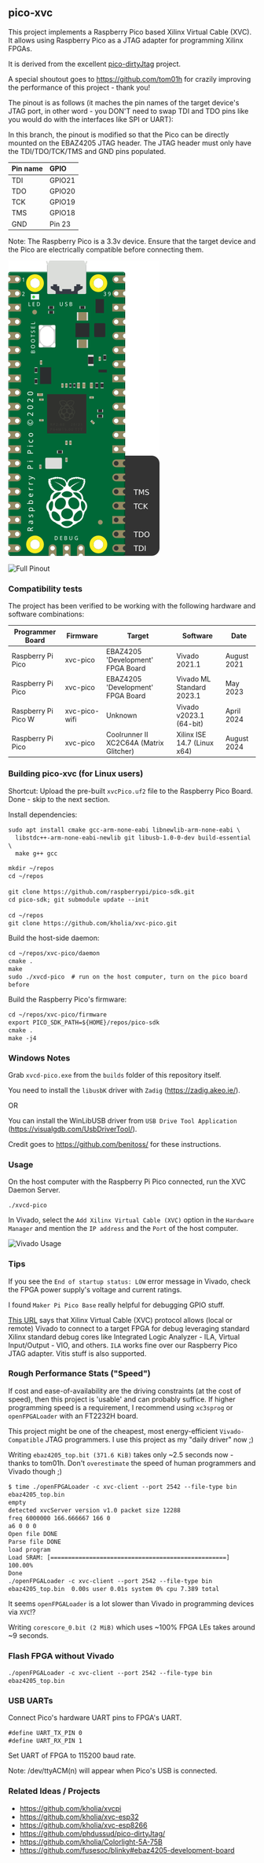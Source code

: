 ## pico-xvc

This project implements a Raspberry Pico based Xilinx Virtual Cable (XVC). It
allows using Raspberry Pico as a JTAG adapter for programming Xilinx FPGAs.

It is derived from the excellent [pico-dirtyJtag](https://github.com/phdussud/pico-dirtyJtag/) project.

A special shoutout goes to https://github.com/tom01h for crazily improving the
performance of this project - thank you!

The pinout is as follows (it maches the pin names of the target device's JTAG port, in other word - you DON'T need to swap TDI and TDO pins like you would do with the interfaces like SPI or UART):

In this branch, the pinout is modified so that the Pico can be directly mounted on the EBAZ4205 JTAG header. The JTAG header must only have the TDI/TDO/TCK/TMS and GND pins populated.

| Pin name | GPIO   |
|:---------|:-------|
| TDI      | GPIO21 |
| TDO      | GPIO20 |
| TCK      | GPIO19 |
| TMS      | GPIO18 |
| GND      | Pin 23 |

Note: The Raspberry Pico is a 3.3v device. Ensure that the target device and
the Pico are electrically compatible before connecting them.

![Pinout image](./pinout.png)

![Full Pinout](./raspberry-pi-pico-gpio-pinout-diagram.png)

### Compatibility tests

The project has been verified to be working with the following hardware and software combinations:


| Programmer Board    | Firmware      | Target                                  | Software                    | Date        |
|---------------------|---------------|-----------------------------------------|-----------------------------|-------------|
| Raspberry Pi Pico   | xvc-pico      | EBAZ4205 'Development' FPGA Board       | Vivado 2021.1               | August 2021 |
| Raspberry Pi Pico   | xvc-pico      | EBAZ4205 'Development' FPGA Board       | Vivado ML Standard 2023.1   | May 2023    |
| Raspberry Pi Pico W | xvc-pico-wifi | Unknown                                 | Vivado v2023.1 (64-bit)     | April 2024  |
| Raspberry Pi Pico   | xvc-pico      | Coolrunner II XC2C64A (Matrix Glitcher) | Xilinx ISE 14.7 (Linux x64) | August 2024 |


### Building pico-xvc (for Linux users)

Shortcut: Upload the pre-built `xvcPico.uf2` file to the Raspberry Pico
Board. Done - skip to the next section.

Install dependencies:

```
sudo apt install cmake gcc-arm-none-eabi libnewlib-arm-none-eabi \
  libstdc++-arm-none-eabi-newlib git libusb-1.0-0-dev build-essential \
  make g++ gcc
```

```
mkdir ~/repos
cd ~/repos

git clone https://github.com/raspberrypi/pico-sdk.git
cd pico-sdk; git submodule update --init

cd ~/repos
git clone https://github.com/kholia/xvc-pico.git
```

Build the host-side daemon:

```
cd ~/repos/xvc-pico/daemon
cmake .
make
sudo ./xvcd-pico  # run on the host computer, turn on the pico board before
```

Build the Raspberry Pico's firmware:

```
cd ~/repos/xvc-pico/firmware
export PICO_SDK_PATH=${HOME}/repos/pico-sdk
cmake .
make -j4
```

### Windows Notes

Grab `xvcd-pico.exe` from the `builds` folder of this repository itself.

You need to install the `libusbK` driver with `Zadig` (https://zadig.akeo.ie/).

OR

You can install the WinLibUSB driver from `USB Drive Tool Application`
(https://visualgdb.com/UsbDriverTool/).

Credit goes to https://github.com/benitoss/ for these instructions.


### Usage

On the host computer with the Raspberry Pi Pico connected, run the XVC Daemon
Server.

```
./xvcd-pico
```

In Vivado, select the `Add Xilinx Virtual Cable (XVC)` option in the `Hardware
Manager` and mention the `IP address` and the `Port` of the host computer.

![Vivado Usage](./Usage-in-Vivado.png)


### Tips

If you see the `End of startup status: LOW` error message in Vivado, check the
FPGA power supply's voltage and current ratings.

I found `Maker Pi Pico Base` really helpful for debugging GPIO stuff.

[This URL](https://github.com/aws/aws-fpga/blob/master/hdk/docs/Virtual_JTAG_XVC.md)
says that Xilinx Virtual Cable (XVC) protocol allows (local or remote) Vivado
to connect to a target FPGA for debug leveraging standard Xilinx standard debug
cores like Integrated Logic Analyzer - ILA, Virtual Input/Output - VIO, and
others. `ILA` works fine over our Raspberry Pico JTAG adapter. Vitis stuff is
also supported.


### Rough Performance Stats ("Speed")

If cost and ease-of-availability are the driving constraints (at the cost of
speed), then this project is 'usable' and can probably suffice. If higher
programming speed is a requirement, I recommend using `xc3sprog` or
`openFPGALoader` with an FT2232H board.

This project might be one of the cheapest, most energy-efficient `Vivado-Compatible`
JTAG programmers. I use this project as my "daily driver" now ;)

Writing `ebaz4205_top.bit (371.6 KiB)` takes only ~2.5 seconds now - thanks to
tom01h. Don't `overestimate` the speed of human programmers and Vivado though
;)

```
$ time ./openFPGALoader -c xvc-client --port 2542 --file-type bin ebaz4205_top.bin
empty
detected xvcServer version v1.0 packet size 12288
freq 6000000 166.666667 166 0
a6 0 0 0
Open file DONE
Parse file DONE
load program
Load SRAM: [==================================================] 100.00%
Done
./openFPGALoader -c xvc-client --port 2542 --file-type bin ebaz4205_top.bin  0.00s user 0.01s system 0% cpu 7.389 total
```

It seems `openFPGALoader` is a lot slower than Vivado in programming devices
via `XVC`!?

Writing `corescore_0.bit (2 MiB)` which uses ~100% FPGA LEs takes around ~9
seconds.


### Flash FPGA without Vivado

```
./openFPGALoader -c xvc-client --port 2542 --file-type bin ebaz4205_top.bin
```


### USB UARTs

Connect Pico's hardware UART pins to FPGA's UART.

```
#define UART_TX_PIN 0
#define UART_RX_PIN 1
```

Set UART of FPGA to 115200 baud rate.

Note: /dev/ttyACM(n) will appear when Pico's USB is connected.


### Related Ideas / Projects

- https://github.com/kholia/xvcpi
- https://github.com/kholia/xvc-esp32
- https://github.com/kholia/xvc-esp8266
- https://github.com/phdussud/pico-dirtyJtag/
- https://github.com/kholia/Colorlight-5A-75B
- https://github.com/fusesoc/blinky#ebaz4205-development-board
